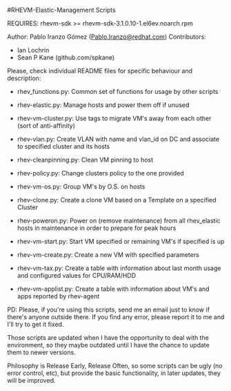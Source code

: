 #RHEVM-Elastic-Management Scripts

REQUIRES: rhevm-sdk >= rhevm-sdk-3.1.0.10-1.el6ev.noarch.rpm

Author: Pablo Iranzo Gómez (Pablo.Iranzo@redhat.com)
Contributors: 
- Ian Lochrin 
- Sean P Kane (github.com/spkane)

Please, check individual README files for specific behaviour and description:

- rhev_functions.py:         Common set of functions for usage by other scripts

- rhev-elastic.py:           Manage hosts and power them off if unused

- rhev-vm-cluster.py:        Use tags to migrate VM's away from each other (sort of anti-affinity)

- rhev-vlan.py:              Create VLAN with name and vlan_id on DC and associate to specified cluster and its hosts

- rhev-cleanpinning.py:      Clean VM pinning to host

- rhev-policy.py:            Change clusters policy to the one provided

- rhev-vm-os.py:             Group VM's by O.S. on hosts

- rhev-clone.py:             Create a clone VM based on a Template on a specified Cluster

- rhev-poweron.py:           Power on (remove maintenance) from all rhev_elastic hosts in maintenance in order to prepare for peak hours

- rhev-vm-start.py:          Start VM specified or remaining VM's if specified is up

- rhev-vm-create.py:         Create a new VM with specified parameters

- rhev-vm-tax.py:            Create a table with information about last month usage and configured values for CPU/RAM/HDD

- rhev-vm-applist.py:        Create a table with information about VM's and apps reported by rhev-agent

PD: Please, if you're using this scripts, send me an email just to know if
there's anyone outside there. If you find any error, please report it to me
and I'll try to get it fixed.

Those scripts are updated when I have the opportunity to deal with the
environment, so they maybe outdated until I have the chance to update them
to newer versions.

Philosophy is Release Early, Release Often, so some scripts can be ugly (no
error control, etc), but provide the basic functionality, in later updates,
they will be improved.

